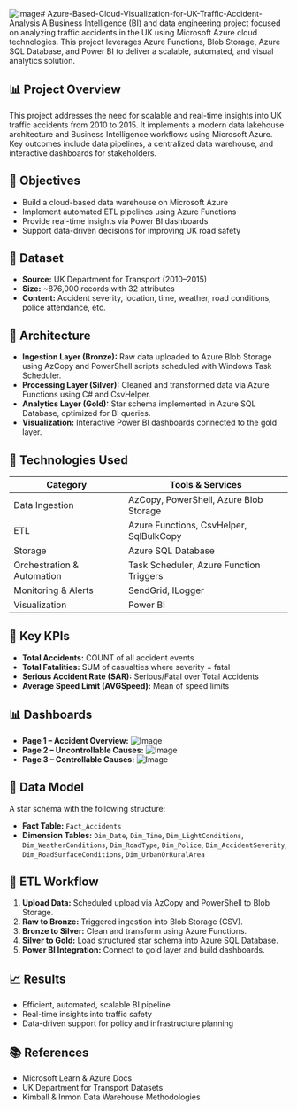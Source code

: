 ![image](https://github.com/user-attachments/assets/d395dab1-0a6f-41e6-88d5-8486647dfb9b)# Azure-Based-Cloud-Visualization-for-UK-Traffic-Accident-Analysis
A Business Intelligence (BI) and data engineering project focused on analyzing traffic accidents in the UK using Microsoft Azure cloud technologies. This project leverages Azure Functions, Blob Storage, Azure SQL Database, and Power BI to deliver a scalable, automated, and visual analytics solution.

## 📊 Project Overview

This project addresses the need for scalable and real-time insights into UK traffic accidents from 2010 to 2015. It implements a modern data lakehouse architecture and Business Intelligence workflows using Microsoft Azure. Key outcomes include data pipelines, a centralized data warehouse, and interactive dashboards for stakeholders.

## 🎯 Objectives

- Build a cloud-based data warehouse on Microsoft Azure
- Implement automated ETL pipelines using Azure Functions
- Provide real-time insights via Power BI dashboards
- Support data-driven decisions for improving UK road safety

## 📁 Dataset

- **Source:** UK Department for Transport (2010–2015)
- **Size:** ~876,000 records with 32 attributes
- **Content:** Accident severity, location, time, weather, road conditions, police attendance, etc.

## 🧱 Architecture

- **Ingestion Layer (Bronze):** Raw data uploaded to Azure Blob Storage using AzCopy and PowerShell scripts scheduled with Windows Task Scheduler.
- **Processing Layer (Silver):** Cleaned and transformed data via Azure Functions using C# and CsvHelper.
- **Analytics Layer (Gold):** Star schema implemented in Azure SQL Database, optimized for BI queries.
- **Visualization:** Interactive Power BI dashboards connected to the gold layer.

## 🧪 Technologies Used

| Category                    | Tools & Services                              |
|----------------------------|-----------------------------------------------|
| Data Ingestion             | AzCopy, PowerShell, Azure Blob Storage       |
| ETL                        | Azure Functions, CsvHelper, SqlBulkCopy      |
| Storage                    | Azure SQL Database                            |
| Orchestration & Automation | Task Scheduler, Azure Function Triggers      |
| Monitoring & Alerts        | SendGrid, ILogger                             |
| Visualization              | Power BI                                      |

## 📌 Key KPIs

- **Total Accidents:** COUNT of all accident events
- **Total Fatalities:** SUM of casualties where severity = fatal
- **Serious Accident Rate (SAR):** Serious/Fatal over Total Accidents
- **Average Speed Limit (AVGSpeed):** Mean of speed limits

## 📊 Dashboards

- **Page 1 – Accident Overview:**
  ![Image](https://github.com/user-attachments/assets/6d049c12-368a-4750-a7be-30b1722b4bab) 
- **Page 2 – Uncontrollable Causes:**
  ![Image](https://github.com/user-attachments/assets/acfff184-fef8-4c90-b355-2ef7e1eeee88)
- **Page 3 – Controllable Causes:** 
  ![Image](https://github.com/user-attachments/assets/7c4d511f-8714-48b7-a043-ebb8f1323209)
## 📐 Data Model

A star schema with the following structure:

- **Fact Table:** `Fact_Accidents`
- **Dimension Tables:** `Dim_Date`, `Dim_Time`, `Dim_LightConditions`, `Dim_WeatherConditions`, `Dim_RoadType`, `Dim_Police`, `Dim_AccidentSeverity`, `Dim_RoadSurfaceConditions`, `Dim_UrbanOrRuralArea`

## 🧪 ETL Workflow

1. **Upload Data:** Scheduled upload via AzCopy and PowerShell to Blob Storage.
2. **Raw to Bronze:** Triggered ingestion into Blob Storage (CSV).
3. **Bronze to Silver:** Clean and transform using Azure Functions.
4. **Silver to Gold:** Load structured star schema into Azure SQL Database.
5. **Power BI Integration:** Connect to gold layer and build dashboards.

## 📈 Results

- Efficient, automated, scalable BI pipeline
- Real-time insights into traffic safety
- Data-driven support for policy and infrastructure planning

## 📚 References

- Microsoft Learn & Azure Docs
- UK Department for Transport Datasets
- Kimball & Inmon Data Warehouse Methodologies

